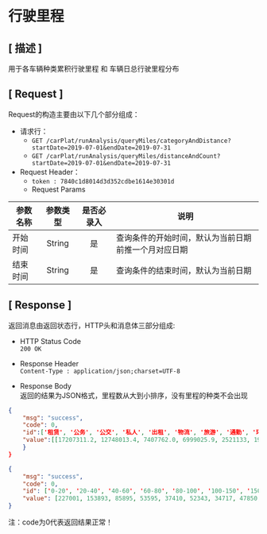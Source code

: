 # 行驶里程

## [ 描述 ]

用于各车辆种类累积行驶里程 和 车辆日总行驶里程分布

## [ Request ]

Request的构造主要由以下几个部分组成：

+ 请求行：
  + `GET /carPlat/runAnalysis/queryMiles/categoryAndDistance?startDate=2019-07-01&endDate=2019-07-31`
  + `GET /carPlat/runAnalysis/queryMiles/distanceAndCount?startDate=2019-07-01&endDate=2019-07-31`
+ Request Header：
  + `token : 7840c1d8014d3d352cdbe1614e30301d`
  + Request Params

参数名称|参数类型|是否必录入|说明
--|:--:|:--:|--
开始时间 | String | 是 | 查询条件的开始时间，默认为当前日期前推一个月对应日期
结束时间 | String | 是 | 查询条件的结束时间，默认为当前日期

## [ Response ]

返回消息由返回状态行，HTTP头和消息体三部分组成:

+ HTTP Status Code  
`200 OK`

+ Response Header  
`Content-Type : application/json;charset=UTF-8`

+ Response Body  
返回的结果为JSON格式，里程数从大到小排序，没有里程的种类不会出现

``` json
{
    "msg": "success",
    "code": 0,
    "id":['租赁', '公务', '公交', '私人', '出租', '物流', '旅游', '通勤', '环卫'],
    "value":[[17207311.2, 12748013.4, 7407762.0, 6999025.9, 2521133, 1936469.8, 150101.9, 82341.0, 3337.1]]
    }
}

{
    "msg": "success",
    "code": 0,
    "id": ['0-20', '20-40', '40-60', '60-80', '80-100', '100-150', '150-200', '200-300', '300-400', '400-500', '500-600', '600-700', '700-800', '800-900', '900-1000', '1000及以上'],
    "value": [227001, 153893, 85895, 53595, 37410, 52343, 34717, 47850, 13881, 1494, 230, 70, 32, 14, 7, 66]
}
```

注：code为0代表返回结果正常！
